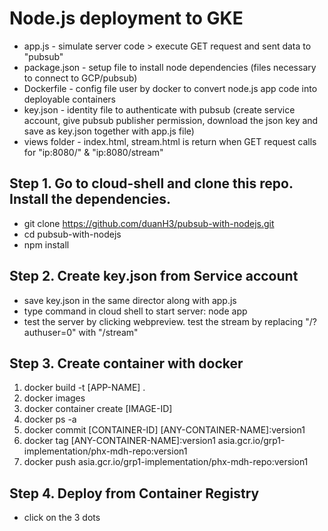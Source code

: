 Node.js deployment to GKE
===================================

- app.js        - simulate server code > execute GET request and sent data to "pubsub"
- package.json  - setup file to install node dependencies (files necessary to connect to GCP/pubsub)
- Dockerfile    - config file user by docker to convert node.js app code into deployable containers
- key.json      - identity file to authenticate with pubsub (create service account, give pubsub publisher permission, download the json key and save as key.json together with     app.js file)
- views folder  - index.html, stream.html is return when GET request calls for "ip:8080/" & "ip:8080/stream"

Step 1. Go to cloud-shell and clone this repo. Install the dependencies.
--------------
- git clone https://github.com/duanH3/pubsub-with-nodejs.git
- cd pubsub-with-nodejs
- npm install

Step 2. Create key.json from Service account
---------------
- save key.json in the same director along with app.js
- type command in cloud shell to start server: node app
- test the server by clicking webpreview. test the stream by replacing "/?authuser=0" with "/stream"

Step 3. Create container with docker
---------------
1) docker build -t [APP-NAME] .
2) docker images    
3) docker container create [IMAGE-ID]
4) docker ps -a    
5) docker commit [CONTAINER-ID] [ANY-CONTAINER-NAME]:version1
6) docker tag [ANY-CONTAINER-NAME]:version1 asia.gcr.io/grp1-implementation/phx-mdh-repo:version1
7) docker push asia.gcr.io/grp1-implementation/phx-mdh-repo:version1

Step 4. Deploy from Container Registry
---------------
- click on the 3 dots
